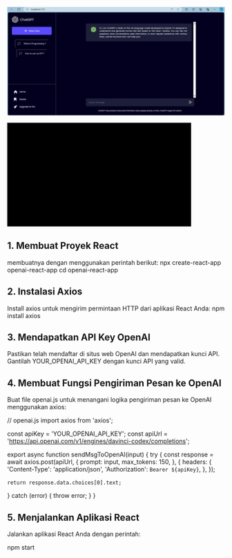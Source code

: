 ![Alt text](<Screenshot 2024-01-02 090631.png>)

![Alt text](GIF.gif)


## 1. Membuat Proyek React
membuatnya dengan menggunakan perintah berikut:
npx create-react-app openai-react-app
cd openai-react-app

## 2. Instalasi Axios
Install axios untuk mengirim permintaan HTTP dari aplikasi React Anda:
npm install axios

## 3. Mendapatkan API Key OpenAI
Pastikan  telah mendaftar di situs web OpenAI dan mendapatkan kunci API. Gantilah YOUR_OPENAI_API_KEY dengan kunci API yang valid.

## 4. Membuat Fungsi Pengiriman Pesan ke OpenAI
Buat file openai.js untuk menangani logika pengiriman pesan ke OpenAI menggunakan axios:

// openai.js
import axios from 'axios';

const apiKey = 'YOUR_OPENAI_API_KEY';
const apiUrl = 'https://api.openai.com/v1/engines/davinci-codex/completions';

export async function sendMsgToOpenAI(input) {
  try {
    const response = await axios.post(apiUrl, {
      prompt: input,
      max_tokens: 150,
    }, {
      headers: {
        'Content-Type': 'application/json',
        'Authorization': `Bearer ${apiKey}`,
      },
    });

    return response.data.choices[0].text;
  } catch (error) {
    throw error;
  }
}

## 5. Menjalankan Aplikasi React
Jalankan aplikasi React Anda dengan perintah:

npm start

